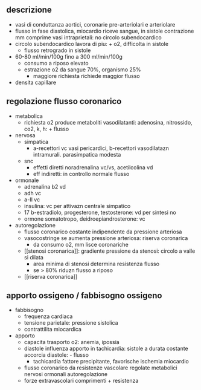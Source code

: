 ## descrizione
- vasi di conduttanza aortici, coronarie pre-arteriolari e arteriolare
- flusso in fase diastolica, miocardio riceve sangue, in sistole contrazione mm comprime vasi intraprietali: no circolo subendocardico
- circolo subendocardico lavora di piu: + o2, difficolta in sistole
	- flusso retrogrado in sistole
- 60-80 ml/min/100g fino a 300 ml/min/100g
	- consumo a riposo elevato
	- estrazione o2 da sangue 70%, organismo 25%
		- maggiore richiesta richiede maggior flusso
- densita capillare

## regolazione flusso coronarico
- metabolica
	- richiesta o2 produce metaboliti vasodilatanti: adenosina, nitrossido, co2, k, h: + flusso
- nervosa
	- simpatica
		- a-recettori vc vasi pericardici, b-recettori vasodilatazn intramurali. parasimpatica modesta
	- snc
		- effetti diretti noradrenalina vc/vs, acetilcolina vd
		- eff indiretti: in controllo normale flusso
- ormonale
	- adrenalina b2 vd
	- adh vc
	- a-II vc
	- insulina: vc per attivazn centrale simpatico
	- 17 b-estradiolo, progesterone, testosterone: vd per sintesi no
	- ormone somatotropo, deidroepiandrosterone: vc
- autoregolazione
	- flusso coronarico costante indipendente da pressione arteriosa
	- vasocostringe se aumenta pressione arteriosa: riserva coronarica
		- da consumo o2, mm lisce coronariche
	- [[stenosi coronarica]]: gradiente pressione da stenosi: circolo a valle si dilata
		- area minima di stenosi determina resistenza flusso
		- se > 80% riduzn flusso a riposo
	- [[riserva coronarica]]

## apporto ossigeno / fabbisogno ossigeno
- fabbisogno
	- frequenza cardiaca
	- tensione parietale: pressione sistolica
	- contrattilita miocardica
- apporto
	- capacita trasporto o2: anemia, ipossia
	- diastole influenza apporto in tachicardia: sistole a durata costante accorcia diastole: - flusso
		- tachicardia fattore precipitante, favorische ischemia miocardio
	- flusso coronarico da resistenze vascolare regolate metabolici nervosi ormonali autoregolazione
	- forze extravascolari comprimenti + resistenza